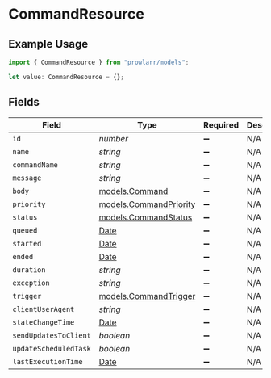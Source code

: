 # CommandResource

## Example Usage

```typescript
import { CommandResource } from "prowlarr/models";

let value: CommandResource = {};
```

## Fields

| Field                                                                                         | Type                                                                                          | Required                                                                                      | Description                                                                                   |
| --------------------------------------------------------------------------------------------- | --------------------------------------------------------------------------------------------- | --------------------------------------------------------------------------------------------- | --------------------------------------------------------------------------------------------- |
| `id`                                                                                          | *number*                                                                                      | :heavy_minus_sign:                                                                            | N/A                                                                                           |
| `name`                                                                                        | *string*                                                                                      | :heavy_minus_sign:                                                                            | N/A                                                                                           |
| `commandName`                                                                                 | *string*                                                                                      | :heavy_minus_sign:                                                                            | N/A                                                                                           |
| `message`                                                                                     | *string*                                                                                      | :heavy_minus_sign:                                                                            | N/A                                                                                           |
| `body`                                                                                        | [models.Command](../models/command.md)                                                        | :heavy_minus_sign:                                                                            | N/A                                                                                           |
| `priority`                                                                                    | [models.CommandPriority](../models/commandpriority.md)                                        | :heavy_minus_sign:                                                                            | N/A                                                                                           |
| `status`                                                                                      | [models.CommandStatus](../models/commandstatus.md)                                            | :heavy_minus_sign:                                                                            | N/A                                                                                           |
| `queued`                                                                                      | [Date](https://developer.mozilla.org/en-US/docs/Web/JavaScript/Reference/Global_Objects/Date) | :heavy_minus_sign:                                                                            | N/A                                                                                           |
| `started`                                                                                     | [Date](https://developer.mozilla.org/en-US/docs/Web/JavaScript/Reference/Global_Objects/Date) | :heavy_minus_sign:                                                                            | N/A                                                                                           |
| `ended`                                                                                       | [Date](https://developer.mozilla.org/en-US/docs/Web/JavaScript/Reference/Global_Objects/Date) | :heavy_minus_sign:                                                                            | N/A                                                                                           |
| `duration`                                                                                    | *string*                                                                                      | :heavy_minus_sign:                                                                            | N/A                                                                                           |
| `exception`                                                                                   | *string*                                                                                      | :heavy_minus_sign:                                                                            | N/A                                                                                           |
| `trigger`                                                                                     | [models.CommandTrigger](../models/commandtrigger.md)                                          | :heavy_minus_sign:                                                                            | N/A                                                                                           |
| `clientUserAgent`                                                                             | *string*                                                                                      | :heavy_minus_sign:                                                                            | N/A                                                                                           |
| `stateChangeTime`                                                                             | [Date](https://developer.mozilla.org/en-US/docs/Web/JavaScript/Reference/Global_Objects/Date) | :heavy_minus_sign:                                                                            | N/A                                                                                           |
| `sendUpdatesToClient`                                                                         | *boolean*                                                                                     | :heavy_minus_sign:                                                                            | N/A                                                                                           |
| `updateScheduledTask`                                                                         | *boolean*                                                                                     | :heavy_minus_sign:                                                                            | N/A                                                                                           |
| `lastExecutionTime`                                                                           | [Date](https://developer.mozilla.org/en-US/docs/Web/JavaScript/Reference/Global_Objects/Date) | :heavy_minus_sign:                                                                            | N/A                                                                                           |